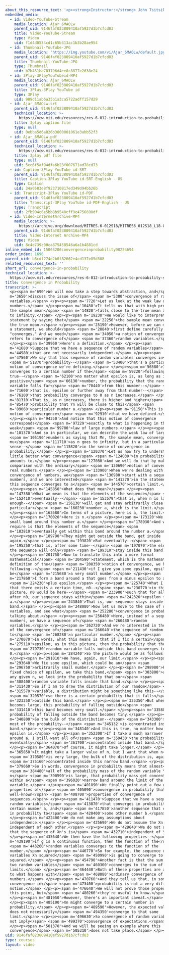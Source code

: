 ```yaml
---
about_this_resource_text: '<p><strong>Instructor:</strong> John Tsitsiklis</p>'
embedded_media:
  - id: Video-YouTube-Stream
    media_location: Ajar_6MAOLw
    parent_uid: 9146faf023809410af5927d1b7cfcd03
    title: Video-YouTube-Stream
    type: Video
    uid: f1d4d0534cd1c65b313ac1b3b28ae954
  - id: Thumbnail-YouTube-JPG
    media_location: 'https://img.youtube.com/vi/Ajar_6MAOLw/default.jpg'
    parent_uid: 9146faf023809410af5927d1b7cfcd03
    title: Thumbnail-YouTube-JPG
    type: Thumbnail
    uid: b7b451ba783796d4ee0c8877e2638e24
  - id: 3Play-3PlayYouTubeid-MP4
    media_location: Ajar_6MAOLw
    parent_uid: 9146faf023809410af5927d1b7cfcd03
    title: 3Play-3Play YouTube id
    type: 3Play
    uid: 989d11ab6a35b1a3ca5722adff157d29
  - id: Ajar_6MAOLw.srt
    parent_uid: 9146faf023809410af5927d1b7cfcd03
    technical_location: >-
      https://ocw.mit.edu/resources/res-6-012-introduction-to-probability-spring-2018/part-ii-inference-limit-theorems/convergence-in-probability/Ajar_6MAOLw.srt
    title: 3play caption file
    type: null
    uid: 0ebba5d6a826b3800001061e3abb52f3
  - id: Ajar_6MAOLw.pdf
    parent_uid: 9146faf023809410af5927d1b7cfcd03
    technical_location: >-
      https://ocw.mit.edu/resources/res-6-012-introduction-to-probability-spring-2018/part-ii-inference-limit-theorems/convergence-in-probability/Ajar_6MAOLw.pdf
    title: 3play pdf file
    type: null
    uid: 5cc6f5af94dfa6b23f007671ad78cd73
  - id: Caption-3Play YouTube id-SRT
    parent_uid: 9146faf023809410af5927d1b7cfcd03
    title: Caption-3Play YouTube id-SRT-English - US
    type: Caption
    uid: 34a0583e8f923710817ed349d94bb26b
  - id: Transcript-3Play YouTube id-PDF
    parent_uid: 9146faf023809410af5927d1b7cfcd03
    title: Transcript-3Play YouTube id-PDF-English - US
    type: Transcript
    uid: 2fb904c6e5bb8b9540cff9c4756690df
  - id: Video-InternetArchive-MP4
    media_location: >-
      https://archive.org/download/MITRES.6-012S18/MITRES6_012S18_L18-06_300k.mp4
    parent_uid: 9146faf023809410af5927d1b7cfcd03
    title: Video-Internet Archive-MP4
    type: Video
    uid: 8c4e739c00ca875458546a6a1b4881cd
inline_embed_id: 15063206convergenceinprobability98254694
order_index: 1696
parent_uid: b8cdf274e2b0f82662e4cd137e85d308
related_resources_text: ''
short_url: convergence-in-probability
technical_location: >-
  https://ocw.mit.edu/resources/res-6-012-introduction-to-probability-spring-2018/part-ii-inference-limit-theorems/convergence-in-probability
title: Convergence in Probability
transcript: >-
  <p><span m='690'>We will now take a step towards abstraction, and</span> <span
  m='3650'>discuss the issue of</span> <span m='5300'>convergence of random
  variables.</span> </p><p><span m='7720'>Let us look at the weak law of large
  numbers.</span> </p><p><span m='10430'>It tells us that with high probability,
  the sample mean</span> <span m='14820'>falls close to the true mean as n goes
  to infinity.</span> </p><p><span m='19230'>We would like to interpret this
  statement by saying that</span> <span m='22250'>the sample mean converges to
  the true mean.</span> </p><p><span m='25190'>However, before we can make such
  a statement, we should</span> <span m='28840'>first define carefully the word
  "converges." And we need</span> <span m='34050'>a notion of convergence that
  refers to convergence of</span> <span m='37360'>random variables.</span>
  </p><p><span m='39960'>Here's a definition.</span> </p><p><span
  m='41680'>Suppose that we have a sequence of random variables</span> <span
  m='44980'>that are not necessarily independent.</span> </p><p><span
  m='47560'>We say that this sequence of random variables converges in</span>
  <span m='51870'>probability--</span> <span m='53400'>that's a particular
  notion of convergence we're defining.</span> </p><p><span m='56580'>It
  converges to a certain number if the</span> <span m='59220'>following is
  true--</span> <span m='62100'>no matter what epsilon is, as long as it is a
  positive</span> <span m='66130'>number, the probability that the random
  variable falls far</span> <span m='70440'>from this number--</span> <span
  m='71600'>that is, epsilon or further away from that number--</span> <span
  m='76100'>that probability converges to 0 as n increases.</span> </p><p><span
  m='81310'>That is, as n increases, there is higher and higher</span> <span
  m='85470'>probability that Yn will be close to this</span> <span
  m='89060'>particular number a.</span> </p><p><span m='91150'>This is the
  notion of convergence</span> <span m='92910'>that we have defined.</span>
  </p><p><span m='94350'>And notice that this notion of convergence
  corresponds</span> <span m='97229'>exactly to what is happening in the
  weak</span> <span m='99700'>law of large numbers.</span> </p><p><span
  m='101370'>And so in particular, we can describe the weak law of large</span>
  <span m='105190'>numbers as saying that Mn, the sample mean, converges to
  mu</span> <span m='111710'>as n goes to infinity, but in a particular
  sense--</span> <span m='115820'>in the sense of convergence in
  probability.</span> </p><p><span m='120370'>Let us now try to understand a
  little better what convergence</span> <span m='124030'>in probability really
  amounts to.</span> </p><p><span m='127080'>And we will do that by making a
  comparison with the ordinary</span> <span m='130690'>notion of convergence of
  real numbers.</span> </p><p><span m='133900'>When we're dealing with
  convergence of numbers, we</span> <span m='136980'>start with a sequence of
  numbers, and we are interested</span> <span m='141270'>in the statement that
  this sequence converges to a</span> <span m='144570'>certain limit.</span>
  </p><p><span m='145850'>What does that mean?</span> </p><p><span
  m='147380'>What we mean is that the elements of the sequence</span> <span
  m='152410'>eventually--</span> <span m='153579'>that is, when n is large
  enough--</span> <span m='156130'>will get and stay arbitrarily close to this
  particular</span> <span m='160230'>number a, which is the limit.</span>
  </p><p><span m='163680'>In terms of a picture, here is a, the limit.</span>
  </p><p><span m='170020'>Here is n.</span> </p><p><span m='173120'>We take a
  small band around this number a.</span> </p><p><span m='178930'>And what we
  require is that the elements of the sequence</span> <span
  m='183810'>eventually get within this band around the number a.</span>
  </p><p><span m='189790'>They might get outside the band, get inside
  again.</span> </p><p><span m='193820'>But eventually--</span> <span
  m='195250'>that is, after some time--</span> <span m='197070'>the elements of
  the sequence will only</span> <span m='199310'>stay inside this band.</span>
  </p><p><span m='201750'>Now to translate this into a more formal
  mathematical</span> <span m='204590'>statement, which is the mathematical
  definition of the</span> <span m='208350'>notion of convergence, we have the
  following--</span> <span m='211430'>if I give you some epsilon, epsilon could
  be</span> <span m='215680'>a very small number.</span> </p><p><span
  m='217860'>I form a band around a that goes from a minus epsilon to a</span>
  <span m='224230'>plus epsilon.</span> </p><p><span m='225740'>What I want is
  that there exists a certain time, n0--</span> <span m='230770'>in this
  picture, n0 would be here--</span> <span m='233900'>such that for all times
  after n0, our sequence stays within</span> <span m='242320'>epsilon from
  a.</span> </p><p><span m='243840'>That is, our sequence stays inside this
  band.</span> </p><p><span m='248080'>Now let us move to the case of random
  variables, and see what</span> <span m='252280'>convergence in probability is
  talking about.</span> </p><p><span m='256480'>Here, instead of a sequence of
  numbers, we have a sequence of</span> <span m='260480'>random
  variables.</span> </p><p><span m='262720'>And we're interested in the meaning
  of the convergence of</span> <span m='266040'>the sequence of random variables
  to</span> <span m='268280'>a particular number.</span> </p><p><span
  m='270070'>In words, what this means is that if I fix a certain</span> <span
  m='275110'>epsilon, as in this picture, then the probability that the</span>
  <span m='279730'>random variable falls outside this band converges to
  0.</span> </p><p><span m='284240'>So the picture would be as follows.</span>
  </p><p><span m='291010'>We have, again, our limit.</span> </p><p><span
  m='293640'>We fix some epsilon, which could be an</span> <span
  m='296750'>arbitrarily small number.</span> </p><p><span m='298980'>For any
  fixed choice of epsilon, we take this band,</span> <span m='303800'>and for
  any given n, we look into the probability that our</span> <span
  m='308400'>random variable falls inside that band.</span> </p><p><span
  m='311430'>So if I am to draw the distribution of our random</span> <span
  m='315570'>variable, a distribution might be something like this--</span>
  <span m='320570'>so there is a certain probability that it falls</span> <span
  m='323250'>outside this band.</span> </p><p><span m='325350'>But when n
  becomes large, this probability of falling outside</span> <span
  m='331410'>this band becomes very small.</span> </p><p><span m='335880'>So the
  probability of falling outside the band becomes tiny.</span> </p><p><span
  m='340800'>So the bulk of the distribution--</span> <span m='343300'>that is,
  most of the probability--</span> <span m='345132'>is concentrated inside this
  band.</span> </p><p><span m='348140'>And this is true, no matter how small
  epsilon is.</span> </p><p><span m='352300'>If I take a much narrower band
  around a, I still want all of</span> <span m='359430'>the probability to be
  eventually</span> <span m='361700'>concentrated inside that band.</span>
  </p><p><span m='364070'>Of course, it might take longer.</span> </p><p><span
  m='365850'>It might take a larger value of n, but I want that when n</span>
  <span m='370580'>is very large, the bulk of the distribution is, again,</span>
  <span m='375160'>concentrated inside this narrow band.</span> </p><p><span
  m='379660'>So in words, convergence in probability means that almost</span>
  <span m='384480'>all of the probability mass of the random variable Yn, when
  n</span> <span m='390590'>is large, that probability mass get concentrated
  within a</span> <span m='396020'>narrow band around the limit of the random
  variable.</span> </p><p><span m='401890'>We finally point out a few useful
  properties of</span> <span m='405090'>convergence in probability that parallel
  well-known</span> <span m='408700'>properties of convergence of
  sequences.</span> </p><p><span m='411470'>Suppose that we have a sequence of
  random variables</span> <span m='413870'>that converges in probability to a
  certain number a, and</span> <span m='417850'>another sequence that converges
  in probability to</span> <span m='420400'>some other number b.</span>
  </p><p><span m='422400'>We do not make any assumptions about
  independence.</span> </p><p><span m='425690'>We do not assume the Xn's are
  independent of each other.</span> </p><p><span m='429640'>We do not assume
  that the sequence of Xn's is</span> <span m='432710'>independent of Yn.</span>
  </p><p><span m='435640'>We then have the following properties--</span> <span
  m='439190'>if g is a continuous function, then the function of the</span>
  <span m='443260'>random variables converges to the function of the
  number.</span> </p><p><span m='446770'>So for example, the sequence of random
  variables Xn squared</span> <span m='450990'>is going to converge to a
  squared.</span> </p><p><span m='454790'>Another fact is that the sum of these
  two random variables</span> <span m='460300'>converges to the sum of their
  limits.</span> </p><p><span m='464440'>Both of these properties are analogous
  to what happens with</span> <span m='468080'>ordinary convergence of
  numbers.</span> </p><p><span m='470760'>And they tell us that, in some sense,
  convergence in</span> <span m='473400'>probability is not a very different
  notion.</span> </p><p><span m='476640'>We will not prove those properties at
  this point, but</span> <span m='480260'>they're useful to know.</span>
  </p><p><span m='481950'>However, there's an important caveat.</span>
  </p><p><span m='485100'>Xn might converge to a certain number in
  probability.</span> </p><p><span m='489590'>However, the expected value of Xn
  does not necessarily</span> <span m='494350'>converge to that same
  limit.</span> </p><p><span m='496630'>So convergence of random variables does
  not imply</span> <span m='499370'>convergence of expectations.</span>
  </p><p><span m='501370'>And we will be seeing an example where this
  convergence</span> <span m='505310'>does not take place.</span> </p><p></p>
uid: 9146faf023809410af5927d1b7cfcd03
type: courses
layout: video
---
```

